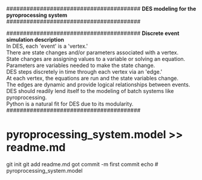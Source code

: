 ########################################
**DES modeling for the pyroprocessing system**
########################################

########################################
**Discrete event simulation description**
<br>In DES, each 'event' is a 'vertex.'
<br>There are state changes and/or parameters associated with a vertex.
<br>State changes are assigning values to a variable or solving an equation.
<br>Parameters are variables needed to make the state change.
<br>DES steps discretely in time through each vertex via an 'edge.'
<br>At each vertex, the equations are run and the state variables change.
<br>The edges are dynamic and provide logical relationships between events.
<br>DES should readily lend itself to the modeling of batch systems like pyroprocessing.
<br>Python is a natural fit for DES due to its modularity.
########################################
# pyroprocessing_system.model >> readme.md
git init
git add readme.md
got commit -m first commit
echo # pyroprocessing_system.model
